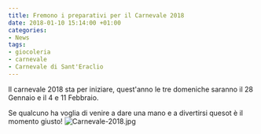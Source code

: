 ```yaml
---
title: Fremono i preparativi per il Carnevale 2018
date: 2018-01-10 15:14:00 +01:00
categories:
- News
tags:
- giocoleria
- carnevale
- Carnevale di Sant'Eraclio
---
```


Il carnevale 2018 sta per iniziare, quest'anno le tre domeniche saranno il 28 Gennaio e il 4 e 11 Febbraio.

Se qualcuno ha voglia di venire a dare una mano e a divertirsi quesot è il momento giusto!
![Carnevale-2018.jpg](/uploads/Carnevale-2018.jpg)
